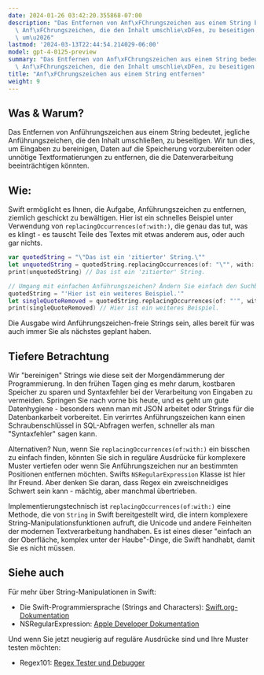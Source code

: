 ```yaml
---
date: 2024-01-26 03:42:20.355868-07:00
description: "Das Entfernen von Anf\xFChrungszeichen aus einem String bedeutet, jegliche\
  \ Anf\xFChrungszeichen, die den Inhalt umschlie\xDFen, zu beseitigen. Wir tun dies,\
  \ um\u2026"
lastmod: '2024-03-13T22:44:54.214029-06:00'
model: gpt-4-0125-preview
summary: "Das Entfernen von Anf\xFChrungszeichen aus einem String bedeutet, jegliche\
  \ Anf\xFChrungszeichen, die den Inhalt umschlie\xDFen, zu beseitigen."
title: "Anf\xFChrungszeichen aus einem String entfernen"
weight: 9
---
```


## Was & Warum?

Das Entfernen von Anführungszeichen aus einem String bedeutet, jegliche Anführungszeichen, die den Inhalt umschließen, zu beseitigen. Wir tun dies, um Eingaben zu bereinigen, Daten auf die Speicherung vorzubereiten oder unnötige Textformatierungen zu entfernen, die die Datenverarbeitung beeinträchtigen könnten.

## Wie:

Swift ermöglicht es Ihnen, die Aufgabe, Anführungszeichen zu entfernen, ziemlich geschickt zu bewältigen. Hier ist ein schnelles Beispiel unter Verwendung von `replacingOccurrences(of:with:)`, die genau das tut, was es klingt - es tauscht Teile des Textes mit etwas anderem aus, oder auch gar nichts.

```swift
var quotedString = "\"Das ist ein 'zitierter' String.\""
let unquotedString = quotedString.replacingOccurrences(of: "\"", with: "")
print(unquotedString) // Das ist ein 'zitierter' String.

// Umgang mit einfachen Anführungszeichen? Ändern Sie einfach den Suchbegriff.
quotedString = "'Hier ist ein weiteres Beispiel.'"
let singleQuoteRemoved = quotedString.replacingOccurrences(of: "'", with: "")
print(singleQuoteRemoved) // Hier ist ein weiteres Beispiel.
```

Die Ausgabe wird Anführungszeichen-freie Strings sein, alles bereit für was auch immer Sie als nächstes geplant haben.

## Tiefere Betrachtung

Wir "bereinigen" Strings wie diese seit der Morgendämmerung der Programmierung. In den frühen Tagen ging es mehr darum, kostbaren Speicher zu sparen und Syntaxfehler bei der Verarbeitung von Eingaben zu vermeiden. Springen Sie nach vorne bis heute, und es geht um gute Datenhygiene - besonders wenn man mit JSON arbeitet oder Strings für die Datenbankarbeit vorbereitet. Ein verirrtes Anführungszeichen kann einen Schraubenschlüssel in SQL-Abfragen werfen, schneller als man "Syntaxfehler" sagen kann.

Alternativen? Nun, wenn Sie `replacingOccurrences(of:with:)` ein bisschen zu einfach finden, könnten Sie sich in reguläre Ausdrücke für komplexere Muster vertiefen oder wenn Sie Anführungszeichen nur an bestimmten Positionen entfernen möchten. Swifts `NSRegularExpression` Klasse ist hier Ihr Freund. Aber denken Sie daran, dass Regex ein zweischneidiges Schwert sein kann - mächtig, aber manchmal übertrieben.

Implementierungstechnisch ist `replacingOccurrences(of:with:)` eine Methode, die von `String` in Swift bereitgestellt wird, die intern komplexere String-Manipulationsfunktionen aufruft, die Unicode und andere Feinheiten der modernen Textverarbeitung handhaben. Es ist eines dieser "einfach an der Oberfläche, komplex unter der Haube"-Dinge, die Swift handhabt, damit Sie es nicht müssen.

## Siehe auch

Für mehr über String-Manipulationen in Swift:

- Die Swift-Programmiersprache (Strings and Characters): [Swift.org-Dokumentation](https://docs.swift.org/swift-book/LanguageGuide/StringsAndCharacters.html)
- NSRegularExpression: [Apple Developer Dokumentation](https://developer.apple.com/documentation/foundation/nsregularexpression)

Und wenn Sie jetzt neugierig auf reguläre Ausdrücke sind und Ihre Muster testen möchten:

- Regex101: [Regex Tester und Debugger](https://regex101.com)
